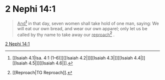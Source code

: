 # 2 Nephi 14:1

> <u>And</u>[^a] in that day, seven women shall take hold of one man, saying: We will eat our own bread, and wear our own apparel; only let us be called by thy name to take away our <u>reproach</u>[^b] .

[2 Nephi 14:1](https://www.churchofjesuschrist.org/study/scriptures/bofm/2-ne/14?lang=eng&id=p1#p1)


[^a]: [[Isaiah 4.1|Isa. 4:1 (1–6)]][[Isaiah 4.2|]][[Isaiah 4.3|]][[Isaiah 4.4|]][[Isaiah 4.5|]][[Isaiah 4.6|]].  
[^b]: [[Reproach|TG Reproach]].  
